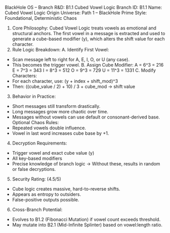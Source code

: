 BlackHole OS – Branch R&D: B1.1 Cubed Vowel Logic
Branch ID: B1.1
Name: Cubed Vowel Logic
Origin Universe: Path 1 – BlackHole Prime
Style: Foundational, Deterministic Chaos
1. Core Philosophy:
Cubed Vowel Logic treats vowels as emotional and structural anchors. The first vowel in a message
is extracted and used to generate a cube-based modifier (y), which alters the shift value for each character.
2. Rule Logic Breakdown:
A. Identify First Vowel:
 - Scan message left to right for A, E, I, O, or U (any case).
 - This becomes the trigger vowel.
B. Assign Cube Modifier:
 A = 6^3 = 216
 E = 7^3 = 343
 I = 8^3 = 512
 O = 9^3 = 729
 U = 11^3 = 1331
C. Modify Characters:
 - For each character, use: (y + index + shift_mod)^3
 - Then: ((cube_value / 2) + 10) / 3 + cube_mod → shift value
3. Behavior in Practice:
- Short messages still transform drastically.
- Long messages grow more chaotic over time.
- Messages without vowels can use default or consonant-derived base.
Optional Chaos Rules:
- Repeated vowels double influence.
- Vowel in last word increases cube base by +1.
4. Decryption Requirements:
- Trigger vowel and exact cube value (y)
- All key-based modifiers
- Precise knowledge of branch logic
→ Without these, results in random or false decryptions.
5. Security Rating: (4.5/5)
- Cube logic creates massive, hard-to-reverse shifts.
- Appears as entropy to outsiders.
- False-positive outputs possible.
6. Cross-Branch Potential:
- Evolves to B1.2 (Fibonacci Mutation) if vowel count exceeds threshold.
- May mutate into B2.1 (Mid-Infinite Splinter) based on vowel:length ratio.